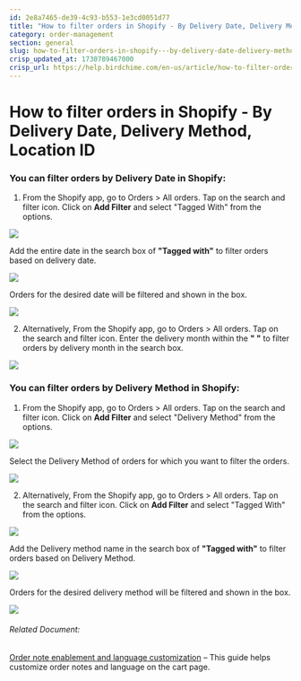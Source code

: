 ```yaml
---
id: 2e8a7465-de39-4c93-b553-1e3cd0051d77
title: "How to filter orders in Shopify - By Delivery Date, Delivery Method"
category: order-management
section: general
slug: how-to-filter-orders-in-shopify---by-delivery-date-delivery-method
crisp_updated_at: 1730789467000
crisp_url: https://help.birdchime.com/en-us/article/how-to-filter-orders-in-shopify-by-delivery-date-delivery-method-1x0uebf/
---
```


# How to filter orders in Shopify - By Delivery Date, Delivery Method, Location ID

### You can filter orders by **Delivery Date** in Shopify:

1. From the Shopify app, go to Orders > All orders. Tap on the search and filter icon. Click on **Add Filter** and select "Tagged With" from the options.

![](https://storage.crisp.chat/users/helpdesk/website/ca826b447482b000/order2_1osqr1v.png)

Add the entire date in the search box of **"Tagged with"** to filter orders based on delivery date.

![](https://storage.crisp.chat/users/helpdesk/website/ca826b447482b000/order-tag_12zg7da.png)

Orders for the desired date will be filtered and shown in the box.

![](https://storage.crisp.chat/users/helpdesk/website/ca826b447482b000/order-list_rhz0u4.png)

2. Alternatively, From the Shopify app, go to Orders > All orders. Tap on the search and filter icon. Enter the delivery month within the **" "** to filter orders by delivery month in the search box.

![](https://storage.crisp.chat/users/helpdesk/website/ca826b447482b000/orders1_1stk7an.png)

### You can filter orders by Delivery Method in Shopify:

1. From the Shopify app, go to Orders > All orders. Tap on the search and filter icon. Click on **Add Filter** and select "Delivery Method" from the options.

![](https://storage.crisp.chat/users/helpdesk/website/ca826b447482b000/dm_v3z8vf.png)

Select the Delivery Method of orders for which you want to filter the orders.

![](https://storage.crisp.chat/users/helpdesk/website/ca826b447482b000/dmm_1pkbcr6.png)

2. Alternatively, From the Shopify app, go to Orders > All orders. Tap on the search and filter icon. Click on **Add Filter** and select "Tagged With" from the options.

![](https://storage.crisp.chat/users/helpdesk/website/ca826b447482b000/order2_1osqr1v.png)

Add the Delivery method name in the search box of **"Tagged with"** to filter orders based on Delivery Method.

![](https://storage.crisp.chat/users/helpdesk/website/ca826b447482b000/pickup_13kaalx.png)

Orders for the desired delivery method will be filtered and shown in the box.

![](https://storage.crisp.chat/users/helpdesk/website/ca826b447482b000/pickup1_7t78w.png)

###### Related Document:

[Order note enablement and language customization](https://help.birdchime.com/en-us/article/order-note-enablement-and-language-customization-1vr14z9/) – This guide helps customize order notes and language on the cart page.
